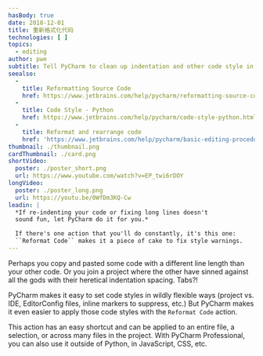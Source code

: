```yaml
---
hasBody: true
date: 2018-12-01
title: 重新格式化代码
technologies: [ ]
topics:
  - editing
author: pwe
subtitle: Tell PyCharm to clean up indentation and other code style in your file.
seealso:
  - 
    title: Reformatting Source Code
    href: https://www.jetbrains.com/help/pycharm/reformatting-source-code.html
  - 
    title: Code Style - Python
    href: https://www.jetbrains.com/help/pycharm/code-style-python.html
  - 
    title: Reformat and rearrange code
    href: 'https://www.jetbrains.com/help/pycharm/basic-editing-procedures.html#reformat_rearrange_code'
thumbnail: ./thumbnail.png
cardThumbnail: ./card.png
shortVideo:
  poster: ./poster_short.png
  url: https://www.youtube.com/watch?v=EP_twi6rDOY
longVideo:
  poster: ./poster_long.png
  url: https://youtu.be/0WfDm3KQ-Cw
leadin: |
  *If re-indenting your code or fixing long lines doesn't
  sound fun, let PyCharm do it for you.*

  If there's one action that you'll do constantly, it's this one:
  ``Reformat Code`` makes it a piece of cake to fix style warnings.
---
```


Perhaps you copy and pasted some code with a different line length than your other code. Or you join a project where the other have sinned against all the gods with their heretical indentation spacing. Tabs?!

PyCharm makes it easy to set code styles in wildly flexible ways (project vs. IDE, EditorConfig files, inline markers to suppress, etc.) But PyCharm makes it even easier to apply those code styles with the `Reformat Code` action.

This action has an easy shortcut and can be applied to an entire file, a selection, or across many files in the project. With PyCharm Professional, you can also use it outside of Python, in JavaScript, CSS, etc.
